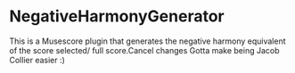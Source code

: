 # NegativeHarmonyGenerator
This is a Musescore plugin that generates the negative harmony equivalent of the score selected/ full score.Cancel changes
Gotta make being Jacob Collier easier :)
